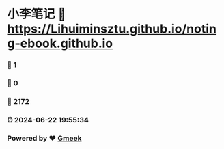 # 小李笔记 :link: https://Lihuiminsztu.github.io/noting-ebook.github.io 
### :page_facing_up: [1](https://Lihuiminsztu.github.io/noting-ebook.github.io/tag.html) 
### :speech_balloon: 0 
### :hibiscus: 2172 
### :alarm_clock: 2024-06-22 19:55:34 
### Powered by :heart: [Gmeek](https://github.com/Meekdai/Gmeek)
